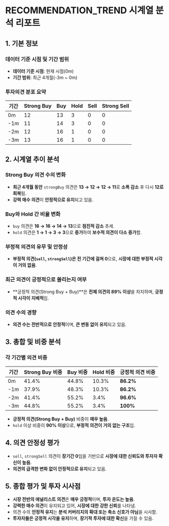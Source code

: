 # RECOMMENDATION_TREND 시계열 분석 리포트

## 1. 기본 정보

### 데이터 기준 시점 및 기간 범위
- **데이터 기준 시점**: 현재 시점(0m)
- **기간 범위**: 최근 4개월(-3m ~ 0m)

### 투자의견 분포 요약

| 기간  | Strong Buy | Buy | Hold | Sell | Strong Sell |
|-------|------------|-----|------|------|-------------|
| 0m    | 12         | 13  | 3    | 0    | 0           |
| -1m   | 11         | 14  | 3    | 0    | 0           |
| -2m   | 12         | 16  | 1    | 0    | 0           |
| -3m   | 13         | 16  | 1    | 0    | 0           |

## 2. 시계열 추이 분석

### Strong Buy 의견 수의 변화
- **최근 4개월 동안** `strongBuy` 의견은 **13 → 12 → 12 → 11**로 **소폭 감소** 후 다시 **12로 회복**됨.
- **강력 매수 의견**이 **안정적으로 유지**되고 있음.

### Buy와 Hold 간 비율 변화
- `buy` 의견은 **16 → 16 → 14 → 13**으로 **점진적 감소** 추세.
- `hold` 의견은 **1 → 1 → 3 → 3**으로 **증가**하여 **보수적 의견이 다소 증가**함.

### 부정적 의견의 유무 및 안정성
- **부정적 의견(`sell`, `strongSell`)은 전 기간에 걸쳐 0**으로, **시장에 대한 부정적 시각이 거의 없음**.

### 최근 의견이 긍정적으로 쏠리는지 여부
- **긍정적 의견(Strong Buy + Buy)**은 **전체 의견의 89% 이상**을 차지하며, **긍정적 시각이 지배적**임.

### 의견 수의 경향
- **의견 수는 전반적으로 안정적**이며, **큰 변동 없이 유지**되고 있음.

## 3. 총합 및 비중 분석

### 각 기간별 의견 비중

| 기간  | Strong Buy 비중 | Buy 비중 | Hold 비중 | 긍정적 의견 비중 |
|-------|-----------------|----------|-----------|------------------|
| 0m    | 41.4%           | 44.8%    | 10.3%     | **86.2%**        |
| -1m   | 37.9%           | 48.3%    | 10.3%     | **86.2%**        |
| -2m   | 41.4%           | 55.2%    | 3.4%      | **96.6%**        |
| -3m   | 44.8%           | 55.2%    | 3.4%      | **100%**         |

- **긍정적 의견(Strong Buy + Buy)** 비중이 **매우 높음**.
- `hold` 이상 비중이 **90% 이상**으로, **부정적 의견이 거의 없는 구조**임.

## 4. 의견 안정성 평가

- `sell`, `strongSell` 의견이 **장기간 0**임을 기반으로 **시장에 대한 신뢰도와 투자자 확신이 높음**.
- **의견의 급격한 변화 없이 안정적으로 유지**되고 있음.

## 5. 종합 평가 및 투자 시사점

- **시장 전반의 애널리스트 의견**은 **매우 긍정적**이며, **투자 온도는 높음**.
- **강력한 매수 의견**이 유지되고 있어, **시장에 대한 강한 신뢰**를 나타냄.
- 의견 수의 **안정적 유지**는 **분석 커버리지의 확대 또는 축소 신호가 아님**을 시사함.
- **투자자들은 긍정적 시각을 유지**하며, **장기적 투자에 대한 확신**을 가질 수 있음.